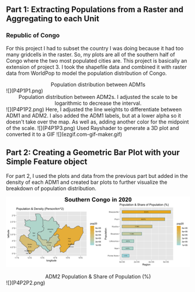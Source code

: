 ## Part 1: Extracting Populations from a Raster and Aggregating to each Unit
### Republic of Congo

For this project I had to subset the country I was doing because it had too many gridcells in the raster. So, my plots are all of the southern half of Congo where the two most populated cities are. This project is basically an extension of project 3. I took the shapefile data and combined it with raster data from WorldPop to model the population distribution of Congo.

<div align="center">Population distribution between ADM1s</div>
![](P4P1P1.png)
<div align="center">Population distribution between ADM2s. I adjusted the scale to be logarithmic to decrease the interval.</div>
![](P4P1P2.png)
Here, I adjusted the line weights to differentiate between ADM1 and ADM2. I also added the ADM1 labels, but at a lower alpha so it doesn't take over the map. As well as, adding another color for the midpoint of the scale.
![](P4P1P3.png)
Used Rayshader to generate a 3D plot and converted it to a GIF
![](ezgif.com-gif-maker.gif)

## Part 2: Creating a Geometric Bar Plot with your Simple Feature object

For part 2, I used the plots and data from the previous part but added in the density of each ADM1 and created bar plots to further visualize the breakdown of population distribution.

![](P4P2P1.png)

<div align="center">ADM2 Population & Share of Population (%)</div>
![](P4P2P2.png)
